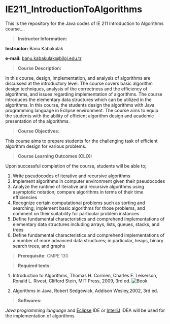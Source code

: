 # IE211_IntroductionToAlgorithms

This is the repository for the Java codes of IE 211 Introduction to Algorithms course....

> **Instructor Information:**

**Instructor:** Banu Kabakulak   
	                     
**e-mail:** banu.kabakulak@bilgi.edu.tr		


> **Course Description:** 

In this course, design, implementation, and analysis of algorithms are discussed at the introductory level. The course covers basic algorithm design techniques, analysis of the correctness and the efficiency of algorithms, and issues regarding implementation of algorithms. The course introduces the elementary data structures which can be utilized in the algorithms.  In this course, the students design the algorithms with Java programming language in Eclipse environment. The course aims to equip the students with the ability of efficient algorithm design and academic presentation of the algorithms.

> **Course Objectives:** 

This course aims to prepare students for the challenging task of efficient algorithm design for various problems.  

> **Course Learning Outcomes (CLO):** 

Upon successful completion of the course, students will be able to;
1.	Write pseudocodes of iterative and recursive algorithms
2.	Implement algorithms in computer environment given their pseudocodes
3.	Analyze the runtime of iterative and recursive algorithms using asymptotic notation; compare algorithms in terms of their time efficiencies
4.	Recognize certain computational problems such as sorting and searching; implement basic algorithms for those problems, and comment on their suitability for particular problem instances
5.	Define fundamental characteristics and comprehend implementations of elementary data structures including arrays, lists, queues, stacks, and trees
6.	Define fundamental characteristics and comprehend implementations of a number of more advanced data structures; in particular, heaps, binary search trees, and graphs

> **Prerequisite:** CMPE 130

> **Required texts:**

1.	Introduction to Algorithms, Thomas H. Cormen, Charles E. Leiserson, Ronald L. Rivest, Clifford Stein, MIT Press, 2009, 3rd ed. ![Book](https://images-eu.ssl-images-amazon.com/images/I/61uRpcdPhNL._AC_UL116_SR116,116_.jpg)

2.	Algorithms in Java, Robert Sedgewick, Addison Wesley,2002, 3rd ed.

> **Softwares:**

*Java programming language* and [Eclipse](https://www.eclipse.org/downloads/) IDE or [IntelliJ](https://www.jetbrains.com/idea/) IDEA will be used for the implementation of algorithms. 










